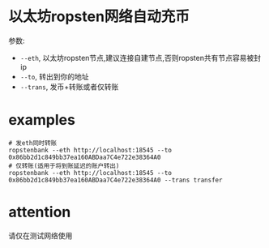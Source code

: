 # 以太坊ropsten网络自动充币

参数:

* `--eth`, 以太坊ropsten节点,建议连接自建节点,否则ropsten共有节点容易被封ip
* `--to`, 转出到你的地址
* `--trans`, 发币+转账或者仅转账

# examples

```
# 发eth同时转账
ropstenbank --eth http://localhost:18545 --to 0x86bb2d1c849bb37ea160ABDaa7C4e722e38364A0
# 仅转账(适用于将到账延迟的账户转出)
ropstenbank --eth http://localhost:18545 --to 0x86bb2d1c849bb37ea160ABDaa7C4e722e38364A0 --trans transfer
```

# attention

请仅在测试网络使用
